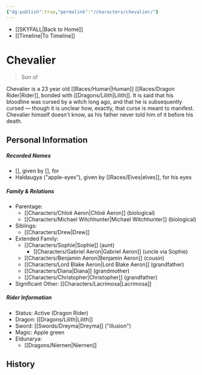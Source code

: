 ```yaml
---
{"dg-publish":true,"permalink":"/characters/chevalier/"}
---
```


- [[SKYFALL\|Back to Home]]
- [[Timeline\|To Timeline]]

# Chevalier 
>Son of

Chevalier is a 23 year old [[Races/Human\|Human]] [[Races/Dragon Rider\|Rider]], bonded with [[Dragons/Lilith\|Lilith]]. It is said that his bloodline was cursed by a witch long ago, and that he is subsequently cursed — though it is unclear how, exactly, that curse is meant to manifest. Chevalier himself doesn't know, as his father never told him of it before his death. 

## Personal Information

##### Recorded Names
- [], given by [], for 
- Haldaugya ("apple-eyes"), given by [[Races/Elves\|elves]], for his eyes

##### Family & Relations
- Parentage:
	- [[Characters/Chloë Aeron\|Chloë Aeron]] (biological)
	- [[Characters/Michael Witchhunter\|Michael Witchhunter]] (biological)
- Siblings:
	- [[Characters/Drew\|Drew]]
- Extended Family:
	- [[Characters/Sophie\|Sophie]] (aunt)
		- [[Characters/Gabriel Aeron\|Gabriel Aeron]] (uncle via Sophie)
	- [[Characters/Benjamin Aeron\|Benjamin Aeron]] (cousin)
	- [[Characters/Lord Blake Aeron\|Lord Blake Aeron]] (grandfather)
	- [[Characters/Diana\|Diana]] (grandmother)
	- [[Characters/Christopher\|Christopher]] (grandfather)
- Significant Other: [[Characters/Lacrimosa\|Lacrimosa]]

##### Rider Information
- Status: Active (Dragon Rider)
- Dragon: [[Dragons/Lilith\|Lilith]]
- Sword: [[Swords/Dreyma\|Dreyma]] ("illusion")
- Magic: Apple green
- Eldunarya:
	- [[Dragons/Niernen\|Niernen]]

## History
